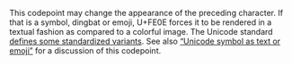 This codepoint may change the appearance of the preceding character. If that
is a symbol, dingbat or emoji, U+FE0E forces it to be rendered in a textual
fashion as compared to a colorful image. The Unicode standard [defines some
standardized variants](http://www.unicode.org/Public/7.0.0/ucd/StandardizedVariants.html).
See also [“Unicode symbol as text or emoji”](http://mts.io/2015/04/21/unicode-symbol-render-text-emoji/)
for a discussion of this codepoint.
